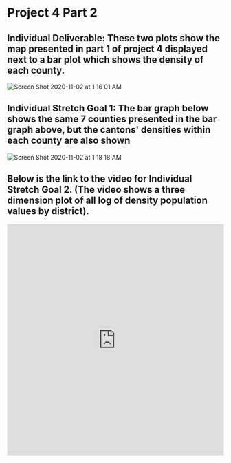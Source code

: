 # Project 4 Part 2

## Individual Deliverable: These two plots show the map presented in part 1 of project 4 displayed next to a bar plot which shows the density of each county.


![Screen Shot 2020-11-02 at 1 16 01 AM](https://user-images.githubusercontent.com/60228369/97835827-07275100-1ca9-11eb-8ea7-48c9caf3e1bf.png)


## Individual Stretch Goal 1: The bar graph below shows the same 7 counties presented in the bar graph above, but the cantons' densities within each county are also shown


![Screen Shot 2020-11-02 at 1 18 18 AM](https://user-images.githubusercontent.com/60228369/97835990-579eae80-1ca9-11eb-8671-52fd38e16ecc.png)

## Below is the link to the video for Individual Stretch Goal 2. (The video shows a three dimension plot of all log of density population values by district).

<div style="height: 0; padding-bottom: calc(100.00% + 35px); position:relative; width: 100%;"><iframe allow="autoplay; gyroscope;" allowfullscreen height="100%" referrerpolicy="strict-origin" src="https://www.kapwing.com/e/5f9fa734790e6900a3fce1c0" style="border:0; height:100%; left:0; overflow:hidden; position:absolute; top:0; width:100%" title="Embedded content made with Kapwing" width="100%"></iframe></div>
